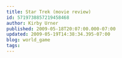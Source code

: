 ```yaml
---
title: Star Trek (movie review)
id: 5719738857219458468
author: Kirby Urner
published: 2009-05-18T20:07:00.000-07:00
updated: 2009-05-19T14:38:34.395-07:00
blog: world_game
tags: 
---
```


